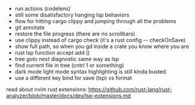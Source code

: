 + run actions (codelens)
+ still some disatisfactory hanging lsp behaviors
+ flow for hitting cargo clippy and jumping through all the problems
+ git annotate
+ restore the file progress (there are no scrollbars)
+ use clippy instead of cargo check (it's a rust config -- checkOnSave)
+ show full path, so when you <leader>gd inside a crate you know where you are
+ rust lsp function accept add ()
+ tree goto next diagnostic same way as lsp
+ find current file in tree (cntrl 1 or something)
+ dark mode light mode syntax highlighting is still kinda busted 
+ use a different key bind for save (lsp) vs format

read about nvim rust extensions: https://github.com/rust-lang/rust-analyzer/blob/master/docs/dev/lsp-extensions.md
